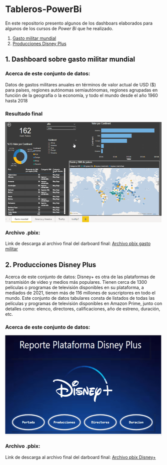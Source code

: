 # Tableros-PowerBi
En este repositorio presento algunos de los dashboars elaborados para algunos de los cursos de *Power Bi* que he realizado.

1. [Gasto militar mundial](#id1)
2. [Producciones Disney Plus](#id2)

## 1. Dashboard sobre gasto militar mundial  <a name="id1"></a>

### Acerca de este conjunto de datos:
Datos de gastos militares anuales en términos de valor actual de USD ($) para países, regiones autónomas semiautónomas, regiones agrupadas en función de la geografía o la economía, y todo el mundo desde el año 1960 hasta 2018

### Resultado final
<img align="center" alt="GIF" src="https://github.com/f3derico1991/Tableros-PowerBi/blob/main/tableros-PowerBi/gasto-militar-utn/Animation.gif?raw=true" width="500" height="320" />

### Archivo .pbix:
Link de descarga al archivo final del darboard final: [Archivo pbix gasto militar](https://github.com/f3derico1991/Tableros-PowerBi/blob/main/tableros-PowerBi/disneyplus-coderhouse/Disney.pbix)


## 2. Producciones Disney Plus  <a name="id2"></a>

Acerca de este conjunto de datos: Disney+ es otra de las plataformas de transmisión de video y medios más populares. Tienen cerca de 1300 películas o programas de televisión disponibles en su plataforma, a mediados de 2021, tienen más de 116 millones de suscriptores en todo el mundo. Este conjunto de datos tabulares consta de listados de todas las películas y programas de televisión disponibles en Amazon Prime, junto con detalles como: elenco, directores, calificaciones, año de estreno, duración, etc.

### Acerca de este conjunto de datos:
<img align="center" alt="GIF" src="https://github.com/f3derico1991/Tableros-PowerBi/blob/main/tableros-PowerBi/disneyplus-coderhouse/disney_coder.gif?raw=true" width="500" height="320" />

### Archivo .pbix:

Link de descarga al archivo final del darboard final: [Archivo pbix Disney+](https://github.com/f3derico1991/Tableros-PowerBi/blob/main/tableros-PowerBi/gasto-militar-utn/Herrera-federico.pbix)
